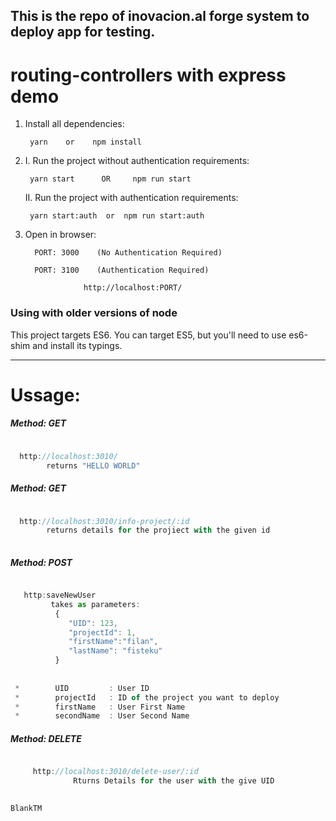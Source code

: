 ## This is the repo of inovacion.al forge system to deploy app for testing.
# routing-controllers with express demo

1) Install all dependencies:

        yarn    or    npm install
    
2) I. Run the project without authentication requirements:

        yarn start      OR     npm run start
    
    II. Run the project with authentication requirements:

        yarn start:auth  or  npm run start:auth

3) Open in browser:
    
   
         PORT: 3000    (No Authentication Required)
    
         PORT: 3100    (Authentication Required)
 
                    http://localhost:PORT/

### Using with older versions of node

This project targets ES6. 
You can target ES5, but you'll need to use es6-shim and install its typings.


__________________________________________________________________________

# Ussage: 


##### Method: GET
```typescript

  http://localhost:3010/ 
        returns "HELLO WORLD"

```
##### Method: GET
```typescript

  http://localhost:3010/info-project/:id
        returns details for the projiect with the given id
    
   ``` 
   
   ##### Method: POST
   ```typescript

      http:saveNewUser
            takes as parameters:
             {
                "UID": 123,               
                "projectId": 1,           
                "firstName":"filan",     
                "lastName": "fisteku"        
             }
    
    
    *        UID         : User ID 
    *        projectId   : ID of the project you want to deploy
    *        firstName   : User First Name
    *        secondName  : User Second Name

```
##### Method: DELETE
```typescript

     http://localhost:3010/delete-user/:id
              Rturns Details for the user with the give UID
             

```


`BlankTM`

